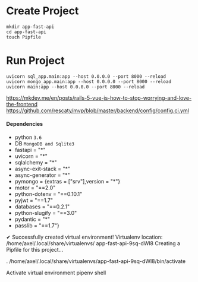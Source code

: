 # Create Project 
    mkdir app-fast-api
    cd app-fast-api
    touch Pipfile

# Run Project
    uvicorn sql_app.main:app --host 0.0.0.0 --port 8000 --reload
    uvicorn mongo_app.main:app --host 0.0.0.0 --port 8000 --reload
    uvicorn main:app --host 0.0.0.0 --port 8000 --reload

https://mkdev.me/en/posts/rails-5-vue-js-how-to-stop-worrying-and-love-the-frontend
https://github.com/rescaty/mvp/blob/master/backend/config/config.ci.yml
#### Dependencies

- python `3.6`
- DB `MongoDB and Sqlite3`
- fastapi = "*"
- uvicorn = "*"
- sqlalchemy = "*"
- async-exit-stack = "*"
- async-generator = "*"
- pymongo = {extras = ["srv"],version = "*"}
- motor = "==2.0"
- python-dotenv = "==0.10.1"
- pyjwt = "==1.7"
- databases = "==0.2.1"
- python-slugify = "==3.0"
- pydantic = "*"
- passlib = "==1.7"}


✔ Successfully created virtual environment!
Virtualenv location: /home/axel/.local/share/virtualenvs/
app-fast-api-9sq-dWl8
Creating a Pipfile for this project…

. /home/axel/.local/share/virtualenvs/app-fast-api-9sq-dWl8/bin/activate

Activate virtual environment
pipenv shell